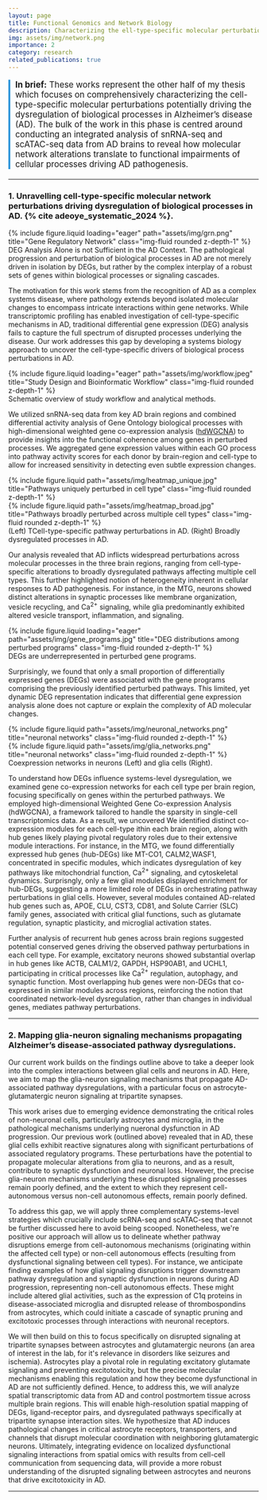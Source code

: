 ```yaml
---
layout: page
title: Functional Genomics and Network Biology
description: Characterizing the ell-type-specific molecular perturbations potentially driving dysregulation of biological processes in Alzheimer's Disease.
img: assets/img/network.png
importance: 2
category: research
related_publications: true
---
```


<div style="border-left: 4px solid #3498db; padding-left: 10px; margin-bottom: 20px; font-size: 1.2em;">

<strong>In brief:</strong> These works represent the other half of my thesis which focuses on comprehensively characterizing the cell-type-specific molecular perturbations potentially driving the dysregulation of biological processes in Alzheimer’s disease (AD). The bulk of the work in this phase is centred around conducting an integrated analysis of snRNA-seq and scATAC-seq data from AD brains to reveal how molecular network alterations translate to functional impairments of cellular processes driving AD pathogenesis.
</div>

***

### **1. Unravelling cell-type-specific molecular network perturbations driving dysregulation of biological processes in AD. {% cite adeoye_systematic_2024 %}.** 

<div class="row">
    <div class="col-sm mt-3 mt-md-0">
        {% include figure.liquid loading="eager" path="assets/img/grn.png" title="Gene Regulatory Network" class="img-fluid rounded z-depth-1" %}
    </div>
</div>
<div class="caption">
    DEG Analysis Alone is not Sufficient in the AD Context. The pathological progression and perturbation of biological processes in AD are not merely driven in isolation by DEGs, but rather by the complex interplay of a robust sets of genes within biological processes or signaling cascades.
</div>

The motivation for this work stems from the recognition of AD as a complex systems disease, where pathology extends beyond isolated molecular changes to encompass intricate interactions within gene networks. While transcriptomic profiling has enabled investigation of cell-type-specific mechanisms in AD, traditional differential gene expression (DEG) analysis fails to capture the full spectrum of disrupted processes underlying the disease. Our work addresses this gap by developing a systems biology approach to uncover the cell-type-specific drivers of biological process perturbations in AD.

<div class="row">
    <div class="col-sm mt-3 mt-md-0">
        {% include figure.liquid loading="eager" path="assets/img/workflow.jpeg" title="Study Design and Bioinformatic Workflow" class="img-fluid rounded z-depth-1" %}
    </div>
</div>
<div class="caption">
    Schematic overview of study workflow and analytical methods.
</div>

We utilized snRNA-seq data from key AD brain regions and combined differential activity analysis of Gene Ontology biological processes with high-dimensional weighted gene co-expression analysis ([hdWGCNA](https://smorabit.github.io/hdWGCNA/)) to provide insights into the functional coherence among genes in perturbed processes. We aggregated gene expression values within each GO process into pathway activity scores for each donor by brain-region and cell-type to allow for increased sensitivity in detecting even subtle expression changes.

<div class="row justify-content-sm-center">
    <div class="col-sm-6 mt-3 mt-md-0">
        {% include figure.liquid path="assets/img/heatmap_unique.jpg" title="Pathways uniquely perturbed in cell type" class="img-fluid rounded z-depth-1" %}
    </div>
    <div class="col-sm-6 mt-3 mt-md-0">
        {% include figure.liquid path="assets/img/heatmap_broad.jpg" title="Pathways broadly perturbed across multiple cell types" class="img-fluid rounded z-depth-1" %}
    </div>
</div>
<div class="caption">
    (Left) TCell-type-specific pathway perturbations in AD. (Right) Broadly dysregulated processes in AD.
</div>

Our analysis revealed that AD inflicts widespread perturbations across molecular processes in the three brain regions, ranging from cell-type-specific alterations to broadly dysregulated pathways affecting multiple cell types. This further highlighted notion of heterogeneity inherent in cellular responses to AD pathogenesis. For instance, in the MTG, neurons showed distinct alterations in synaptic processes like membrane organization, vesicle recycling, and Ca<sup>2+</sup> signaling, while glia predominantly exhibited altered vesicle transport, inflammation, and signaling.

<div class="row">
    <div class="col-sm mt-3 mt-md-0">
        {% include figure.liquid loading="eager" path="assets/img/gene_programs.jpg" title="DEG distributions among perturbed programs" class="img-fluid rounded z-depth-1" %}
    </div>
</div>
<div class="caption">
    DEGs are underrepresented in perturbed gene programs.
</div>

Surprisingly, we found that only a small proportion of differentially expressed genes (DEGs) were associated with the gene programs comprising the previously identified perturbed pathways. This limited, yet dynamic DEG representation indicates that differential gene expression analysis alone does not capture or explain the complexity of AD molecular changes. 


<div class="row justify-content-sm-center">
    <div class="col-sm-6 mt-3 mt-md-0">
        {% include figure.liquid path="assets/img/neuronal_networks.png" title="neuronal networks" class="img-fluid rounded z-depth-1" %}
    </div>
    <div class="col-sm-6 mt-3 mt-md-0">
        {% include figure.liquid path="assets/img/glia_networks.png" title="neuronal networks" class="img-fluid rounded z-depth-1" %}
    </div>
</div>
<div class="caption">
    Coexpression networks in neurons (Left) and glia cells (Right).
</div>

To understand how DEGs influence systems-level dysregulation, we examined gene co-expression networks for each cell type per brain region, focusing specifically on genes within the perturbed pathways. We employed high-dimensional Weighted Gene Co-expression Analysis (hdWGCNA), a framework tailored to handle the sparsity in single-cell transcriptomics data. As a result, we uncovered We identified distinct co-expression modules for each cell-type ithin each brain region, along with hub genes likely playing pivotal regulatory roles due to their extensive module interactions. For instance, in the MTG, we found differentially expressed hub genes (hub-DEGs) like MT-CO1, CALM2,WASF1, concentrated in specific modules, which indicates dysregulation of key pathways like mitochondrial function, Ca<sup>2+</sup> signaling, and cytoskeletal dynamics. Surprisngly, only a few glial modules displayed enrichment for hub-DEGs, suggesting a more limited role of DEGs in orchestrating pathway perturbations in glial cells. However, several modules contained AD-related hub genes such as, APOE, CLU, CST3, CD81, and Solute Carrier (SLC) family genes, associated with critical glial functions, such as glutamate regulation, synaptic plasticity, and microglial activation states.

Further analysis of recurrent hub genes across brain regions suggested potential conserved genes driving the observed pathway perturbations in each cell type. For example, excitatory neurons showed substantial overlap in hub genes like ACTB, CALM1/2, GAPDH, HSP90AB1, and UCHL1, participating in critical processes like Ca<sup>2+</sup> regulation, autophagy, and synaptic function. Most overlapping hub genes were non-DEGs that co-expressed in similar modules across regions, reinforcing the notion that coordinated network-level dysregulation, rather than changes in individual genes, mediates pathway perturbations.

***

### **2. Mapping glia-neuron signaling mechanisms propagating Alzheimer’s disease-associated pathway dysregulations.**

Our current work builds on the findings outline above to take a deeper look into the complex interactions between glial cells and neurons in AD. Here, we aim to map the glia-neuron signaling mechanisms that propagate AD-associated pathway dysregulations, with a particular focus on astrocyte-glutamatergic neuron signaling at tripartite synapses.

This work arises due to emerging evidence demonstrating the critical roles of non-neuronal cells, particularly astrocytes and microglia, in the pathological mechanisms underlying nueronal dysfunction in AD progression. Our previous work (outlined above) revealed that in AD, these glial cells exhibit reactive signatures along with significant perturbations of associated regulatory programs. These perturbations have the potential to propagate molecular alterations from glia to neurons, and as a result, contribute to synaptic dysfunction and neuronal loss. However, the precise glia-neuron mechanisms underlying these disrupted signaling processes remain poorly defined, and the extent to which they represent cell-autonomous versus non-cell autonomous effects, remain poorly defined.

To address this gap, we will apply three complementary systems-level strategies which crucially include scRNA-seq and scATAC-seq that cannot be further discussed here to avoid being scooped. Nonetheless, we're positive our approach will allow us to delineate whether pathway disruptions emerge from cell-autonomous mechanisms (originating within the affected cell type) or non-cell autonomous effects (resulting from dysfunctional signaling between cell types). For instance, we anticipate finding examples of how glial signaling disruptions trigger downstream pathway dysregulation and synaptic dysfunction in neurons during AD progression, representing non-cell autonomous effects. These might include altered glial activities, such as the expression of C1q proteins in disease-associated microglia and disrupted release of thrombospondins from astrocytes, which could initiate a cascade of synaptic pruning and excitotoxic processes through interactions with neuronal receptors.

We will then build on this to focus specifically on disrupted signaling at tripartite synapses between astrocytes and glutamatergic neurons (an area of interest in the lab, for it's relevance in disorders like seizures and ischemia). Astrocytes play a pivotal role in regulating excitatory glutamate signaling and preventing excitotoxicity, but the precise molecular mechanisms enabling this regulation and how they become dysfunctional in AD are not sufficiently defined. Hence, to address this, we will analyze spatial transcriptomic data from AD and control postmortem tissue across multiple brain regions. This will enable high-resolution spatial mapping of DEGs, ligand-receptor pairs, and dysregulated pathways specifically at tripartite synapse interaction sites. We hypothesize that AD induces pathological changes in critical astrocyte receptors, transporters, and channels that disrupt molecular coordination with neighboring glutamatergic neurons. Ultimately, integrating evidence on localized dysfunctional signaling interactions from spatial omics with results from cell-cell communication from sequencing data, will provide a more robust understanding of the disrupted signaling between astrocytes and neurons that drive excitotoxicity in AD. 
***
